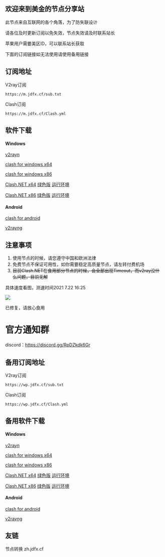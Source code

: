 ## 欢迎来到美金的节点分享站

此节点来自互联网的各个角落，为了防失联设计

请各位及时更新订阅以免失效，节点失效请及时联系站长

苹果用户需要美区ID，可以联系站长获取

下面的订阅链接如无法使用请使用备用链接

## 订阅地址


V2ray订阅
```
https://m.jdfx.cf/sub.txt
```

Clash订阅
```
https://m.jdfx.cf/Clash.yml
```

## 软件下载

#### Windows

[v2rayn](https://m.jdfx.cf/v2ray/v2rayN-Core.zip)

[clash for windows x64](https://m.jdfx.cf/clash/Clash.for.Windows.Setup.0.16.3.exe)

[clash for windows x86](https://m.jdfx.cf/clash/Clash.for.Windows.Setup.0.16.3.ia32.exe)

[Clash.NET x64](https://m.jdfx.cf/clash/Clash.NET.1.2.3.x64.Setup.exe)
[绿色版](https://m.jdfx.cf/Clash.NET.1.2.3.x64.7z)
[运行环境](https://m.jdfx.cf/clash/windowsdesktop-runtime-5.0.7-win-x64.exe)

[Clash.NET x86](https://m.jdfx.cf/clash/Clash.NET.1.2.3.x86.Setup.exe)
[绿色版](https://m.jdfx.cf/clash/Clash.NET.1.2.3.x86.7z)
[运行环境](https://m.jdfx.cf/clash/windowsdesktop-runtime-5.0.7-win-x86.exe)

#### Android

[clash for android](https://m.jdfx.cf/clash/app-premium-universal-release.apk)

[v2rayng](https://m.jdfx.cf/v2ray/v2rayNG_1.6.13_arm64-v8a.apk)


## 注意事项

1. 使用节点的时候，请您遵守中国和欧洲法律
2. 免费节点不保证可用性，如你需要稳定高质量节点，请左转付费机场
3. ~~目前Clash.NET在食用部分节点的时候，会全部出现Timeout，而v2ray没什么问题，目前无解~~ 

具体速度看图，测速时间2021 7.22 16:25

![](https://wp.jdfx.cf/1.png)

已修复，请放心食用

# 官方通知群
 discord：https://discord.gg/RpDZkdk6Gr

## 备用订阅地址


V2ray订阅
```
https://wp.jdfx.cf/sub.txt
```

Clash订阅
```
https://wp.jdfx.cf/Clash.yml
```

## 备用软件下载

#### Windows

[v2rayn](https://wp.jdfx.cf/v2ray/v2rayN-Core.zip)

[clash for windows x64](https://wp.jdfx.cf/clash/Clash.for.Windows.Setup.0.16.3.exe)

[clash for windows x86](https://wp.jdfx.cf/clash/Clash.for.Windows.Setup.0.16.3.ia32.exe)

[Clash.NET x64](https://wp.jdfx.cf/clash/Clash.NET.1.2.3.x64.Setup.exe)
[绿色版](https://wp.jdfx.cf/Clash.NET.1.2.3.x64.7z)
[运行环境](https://wp.jdfx.cf/clash/windowsdesktop-runtime-5.0.7-win-x64.exe)

[Clash.NET x86](https://wp.jdfx.cf/clash/Clash.NET.1.2.3.x86.Setup.exe)
[绿色版](https://wp.jdfx.cf/clash/Clash.NET.1.2.3.x86.7z)
[运行环境](https://wp.jdfx.cf/clash/windowsdesktop-runtime-5.0.7-win-x86.exe)

#### Android

[clash for android](https://wp.jdfx.cf/clash/app-premium-universal-release.apk)

[v2rayng](https://wp.jdfx.cf/v2ray/v2rayNG_1.6.13_arm64-v8a.apk)

## 友链
节点转换 zh.jdfx.cf




